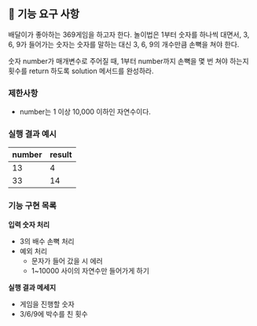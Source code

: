 ## 🚀 기능 요구 사항

배달이가 좋아하는 369게임을 하고자 한다. 놀이법은 1부터 숫자를 하나씩 대면서, 3, 6, 9가 들어가는 숫자는 숫자를 말하는 대신 3, 6, 9의 개수만큼 손뼉을 쳐야 한다.

숫자 number가 매개변수로 주어질 때, 1부터 number까지 손뼉을 몇 번 쳐야 하는지 횟수를 return 하도록 solution 메서드를 완성하라.

### 제한사항

- number는 1 이상 10,000 이하인 자연수이다.

### 실행 결과 예시

| number | result |
| --- | --- |
| 13 | 4 |
| 33 | 14 |


### 기능 구현 목록

<b>입력 숫자 처리</b>
* 3의 배수 손뼉 처리
* 예외 처리
  * 문자가 들어 갔을 시 에러
  * 1~10000 사이의 자연수만 들어가게 하기

<b>실행 결과 메세지</b>
* 게임을 진행할 숫자 
* 3/6/9에 박수를 친 횟수
